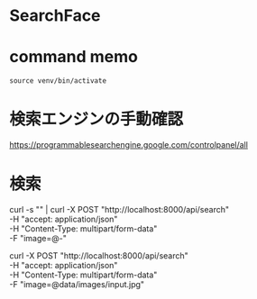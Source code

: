 # SearchFace

# command memo

```
source venv/bin/activate
```

# 検索エンジンの手動確認

https://programmablesearchengine.google.com/controlpanel/all

# 検索

curl -s "" |
curl -X POST "http://localhost:8000/api/search" \
  -H "accept: application/json" \
  -H "Content-Type: multipart/form-data" \
  -F "image=@-"

curl -X POST "http://localhost:8000/api/search" \
  -H "accept: application/json" \
  -H "Content-Type: multipart/form-data" \
  -F "image=@data/images/input.jpg"